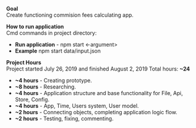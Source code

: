 **Goal**<br>
Create functioning commision fees calculating app.

**How to run application**<br>
Cmd commands in project directory:
- **Run application** - npm start <-argument>
- **Example** npm start data/input.json

**Project Hours**<br>
Project started July 26, 2019 and finished August 2, 2019 Total hours: **~24**

 - **~4 hours** - Creating prototype.
 - **~8 hours** - Researching.
 - **~4 hours** - Application structure and base functionality for File, Api, Store, Config.
 - **~4 hours** - App, Time, Users system, User model.
 - **~2 hours** - Connecting objects, completing application logic flow.
 - **~2 hours** - Testing, fixing, commenting.